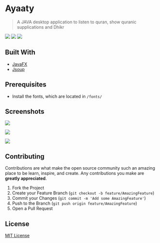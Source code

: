 # Ayaaty
>A JAVA desktop application to listen to quran, show quranic supplications and Dhikr

![](https://img.shields.io/badge/build-passing-brightgreen)
![](https://img.shields.io/badge/license-MIT-blue)
![](https://img.shields.io/badge/version-1.0.0-orange)

## Built With
* [JavaFX](https://openjfx.io/)
* [Jsoup](https://jsoup.org/)

## Prerequisites

- Install the fonts, which are located in ```/fonts/```

## Screenshots

![](screenshots/ScreenShot1.png)

![](screenshots/ScreenShot2.png)

![](screenshots/ScreenShot3.png)

## Contributing

Contributions are what make the open source community such an amazing place to be learn, inspire, and create. Any contributions you make are **greatly appreciated**.

1. Fork the Project
2. Create your Feature Branch (`git checkout -b feature/AmazingFeature`)
3. Commit your Changes (`git commit -m 'Add some AmazingFeature'`)
4. Push to the Branch (`git push origin feature/AmazingFeature`)
5. Open a Pull Request

## License
[MIT License](https://choosealicense.com/licenses/mit/)
